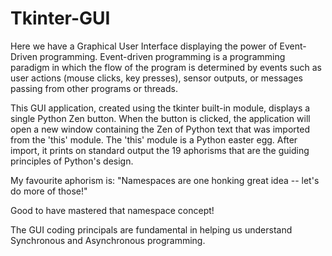 # Tkinter-GUI

Here we have a Graphical User Interface displaying the power of Event-Driven programming. Event-driven programming is a programming paradigm in which the flow of the program is determined by events such as user actions (mouse clicks, key presses), sensor outputs, or messages passing from other programs or threads. 

This GUI application, created using the tkinter built-in module, displays a single Python Zen button. 
When the button is clicked, the application will open a new window containing the Zen of Python text that was imported from the 'this' module. 
The 'this' module is a Python easter egg. 
After import, it prints on standard output the 19 aphorisms that are the guiding principles of Python's design.

My favourite aphorism is:
"Namespaces are one honking great idea -- let's do more of those!"

Good to have mastered that namespace concept!

The GUI coding principals are fundamental in helping us understand Synchronous and Asynchronous programming.
